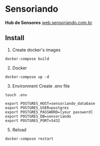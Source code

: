 # Sensoriando
**Hub de Sensores**
[web.sensoriando.com.br](http://web.sensoriando.com.br)

## Install

1. Create docker's images
```console
docker-compose build
```

2. Docker
```console
docker-compose up -d
```

3. Environment
Create .env file

```console
touch .env
```
```console
export POSTGRES_HOST=sensoriando_database
export POSTGRES_USER=postgres
export POSTGRES_PASSWORD=[your password]
export POSTGRES_DB=sensoriando
export POSTGRES_PORT=5432
```

5. Reload
```console
docker-compose restart
```

